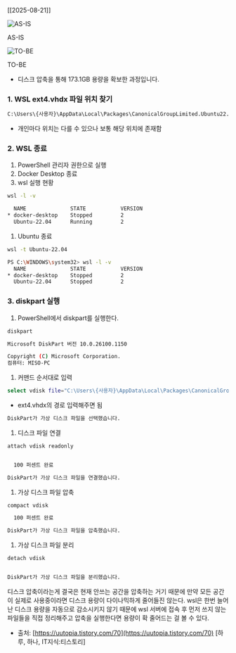 

[[2025-08-21]]

![AS-IS](image.png)

AS-IS

![TO-BE](image%201.png)

TO-BE

- 디스크 압축을 통해 173.1GB 용량을 확보한 과정입니다.

### 1. WSL ext4.vhdx 파일 위치 찾기

```bash
C:\Users\{사용자}\AppData\Local\Packages\CanonicalGroupLimited.Ubuntu22.04LTS_79rhkp1fndgsc\LocalState
```

- 개인마다 위치는 다를 수 있으나 보통 해당 위치에 존재함

### 2. WSL 종료

1. PowerShell 관리자 권한으로 실행
2. Docker Desktop 종료
3. wsl 실행 현황

```bash
wsl -l -v
```

```bash
  NAME              STATE           VERSION
* docker-desktop    Stopped         2
  Ubuntu-22.04      Running         2
```

1. Ubuntu 종료

```bash
wsl -t Ubuntu-22.04
```

```bash
PS C:\WINDOWS\system32> wsl -l -v
  NAME              STATE           VERSION
* docker-desktop    Stopped         2
  Ubuntu-22.04      Stopped         2
```

### 3. diskpart 실행

1. PowerShell에서 diskpart를 실행한다.

```bash
diskpart
```

```bash
Microsoft DiskPart 버전 10.0.26100.1150

Copyright (C) Microsoft Corporation.
컴퓨터: MISO-PC
```

1. 커맨드 순서대로 입력

```bash
select vdisk file="C:\Users\{사용자}\AppData\Local\Packages\CanonicalGroupLimited.Ubuntu22.04LTS_79rhkp1fndgsc\LocalState\ext4.vhdx"
```

- ext4.vhdx의 경로 입력해주면 됨

```bash
DiskPart가 가상 디스크 파일을 선택했습니다.
```

1. 디스크 파일 연결

```bash
attach vdisk readonly
```

```bash

  100 퍼센트 완료

DiskPart가 가상 디스크 파일을 연결했습니다.
```

1. 가상 디스크 파일 압축

```bash
compact vdisk
```

```bash
  100 퍼센트 완료

DiskPart가 가상 디스크 파일을 압축했습니다.
```

1. 가상 디스크 파일 분리 

```bash
detach vdisk
```

```bash

DiskPart가 가상 디스크 파일을 분리했습니다.
```

디스크 압축이라는게 결국은 현재 안쓰는 공간을 압축하는 거기 때문에 만약 모든 공간이 실제로 사용중이라면 디스크 용량이 다이나믹하게 줄어들진 않는다.
wsl은 한번 늘어난 디스크 용량을 자동으로 감소시키지 않기 때문에 wsl 서버에 접속 후 먼저 쓰지 않는 파일들을 직접 정리해주고 압축을 실행한다면 용량이 확 줄어드는 걸 볼 수 있다.

- 출처: [https://uutopia.tistory.com/70](https://uutopia.tistory.com/70) [하루, 하나, IT지식:티스토리]